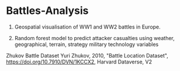 # Battles-Analysis
1. Geospatial visualisation of WW1 and WW2 battles in Europe.

2. Random forest model to predict attacker casualties using weather, geographical, terrain, strategy military technology variables

Zhukov Battle Dataset
Yuri Zhukov, 2010, "Battle Location Dataset", https://doi.org/10.7910/DVN/1KCCX2, Harvard Dataverse, V2
